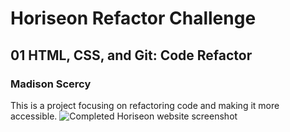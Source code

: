 # Horiseon Refactor Challenge
## 01 HTML, CSS, and Git: Code Refactor
### Madison Scercy
This is a project focusing on refactoring code and making it more accessible.
![Completed Horiseon website screenshot](https://user-images.githubusercontent.com/122477030/222617562-a51257c5-9f9c-4b65-aa7c-7ff9b9cf4816.png)
